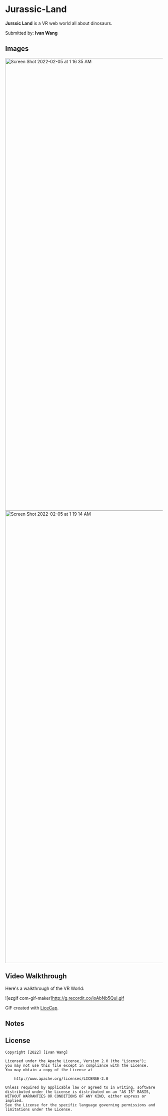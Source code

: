 # Jurassic-Land
 

**Jurssic Land** is a VR web world all about dinosaurs.

Submitted by: **Ivan Wang**


## Images


<img width="1440" alt="Screen Shot 2022-02-05 at 1 16 35 AM" src="https://user-images.githubusercontent.com/33285345/152631082-0b937c37-478f-4a77-9868-28f62a28feb8.png">

<img width="1440" alt="Screen Shot 2022-02-05 at 1 19 14 AM" src="https://user-images.githubusercontent.com/33285345/152631142-e3c30c47-6b7e-4783-bec4-1e6215b1edab.png">

## Video Walkthrough

Here's a walkthrough of the VR World:

![ezgif com-gif-maker]http://g.recordit.co/ioAbNb5QuI.gif


GIF created with [LiceCap](http://www.cockos.com/licecap/).

## Notes


## License

    Copyright [2022] [Ivan Wang]

    Licensed under the Apache License, Version 2.0 (the "License");
    you may not use this file except in compliance with the License.
    You may obtain a copy of the License at

        http://www.apache.org/licenses/LICENSE-2.0

    Unless required by applicable law or agreed to in writing, software
    distributed under the License is distributed on an "AS IS" BASIS,
    WITHOUT WARRANTIES OR CONDITIONS OF ANY KIND, either express or implied.
    See the License for the specific language governing permissions and
    limitations under the License.
